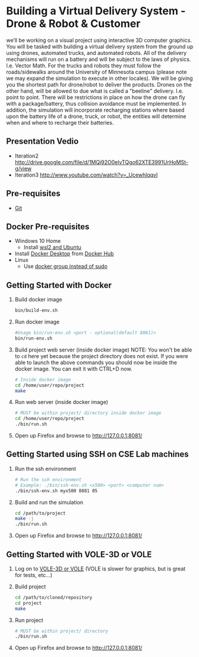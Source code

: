 # Building a Virtual Delivery System - Drone & Robot & Customer
we’ll be working on a visual project using interactive 3D computer graphics.  You will be tasked with building a virtual delivery system from the ground up using drones, automated trucks, and automated robots. All of the delivery mechanisms will run on a battery and will be subject to the laws of physics. I.e. Vector Math.  For the trucks and robots they must follow the roads/sidewalks around the University of Minnesota campus (please note we may expand the simulation to execute in other locales). We will be giving you the shortest path for drone/robot to deliver the products. Drones on the other hand, will be allowed to due what is called a "beeline" delivery. I.e. point to point. There will be restrictions in place on how the drone can fly with a package/battery, thus collision avoidance must be implemented. In addition, the simulation will incorporate recharging stations where based upon the battery life of a drone, truck, or robot, the entities will determine when and where to recharge their batteries. 

## Presentation Vedio
 *  Iteration2 http://drive.google.com/file/d/1MQj92O0elvTQgo62XTE3991UrHoMSt-g/view
 *  Iteration3 http://www.youtube.com/watch?v=_UcewhlqqvI

## Pre-requisites
  * [Git](https://git-scm.com/)

## Docker Pre-requisites
  * Windows 10 Home
    * Install [wsl2 and Ubuntu](https://www.youtube.com/watch?v=ilKQHAFeQR0&list=RDCMUCzLbHrU7U3cUDNQWWAqjceA&start_radio=1&t=7)
  * Install [Docker Desktop](https://hub.docker.com/?overlay=onboarding) from [Docker Hub](https://hub.docker.com/)
  * Linux
    * Use [docker group instead of sudo](https://www.digitalocean.com/community/tutorials/how-to-install-and-use-docker-on-ubuntu-18-04)

## Getting Started with Docker

1. Build docker image

    ```bash
    bin/build-env.sh
    ```

2. Run docker image

    ```bash
    #Usage bin/run-env.sh <port - optional(default 8081)>
    bin/run-env.sh
    ```
    
3. Build project web server (inside docker image) NOTE: You won't be able to `cd` here yet because the project directory does not exist. If you were able to launch the above commands you should now be inside the docker image. You can exit it with CTRL+D now.

    ```bash
    # Inside docker image
    cd /home/user/repo/project
    make
    ```
    
4. Run web server (inside docker image)

    ```bash
    # MUST be within project/ directory inside docker image
    cd /home/user/repo/project
    ./bin/run.sh
    ```
    
5. Open up Firefox and browse to http://127.0.0.1:8081/


## Getting Started using SSH on CSE Lab machines

1. Run the ssh environment
    ```bash
    # Run the ssh environment
    # Example: ./bin/ssh-env.sh <x500> <port> <computer num>
    ./bin/ssh-env.sh myx500 8081 05
    ```

2. Build and run the simulation

    ```bash
    cd /path/to/project
    make -j
    ./bin/run.sh
    ```
  
5. Open up Firefox and browse to http://127.0.0.1:8081/

## Getting Started with VOLE-3D or VOLE

1. Log on to [VOLE-3D or VOLE](https://vole.cse.umn.edu/) (VOLE is slower for graphics, but is great for tests, etc...)

2. Build project

    ```bash
    cd /path/to/cloned/repository
    cd project
    make
    ```
    
 2. Run project

    ```bash
    # MUST be within project/ directory
    ./bin/run.sh
    ```
    
 5. Open up Firefox and browse to http://127.0.0.1:8081/
